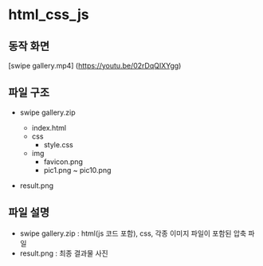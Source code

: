 # html_css_js

## 동작 화면
[swipe gallery.mp4] (https://youtu.be/02rDqQIXYgg)

## 파일 구조
- swipe gallery.zip
  - index.html
  - css
    - style.css
  - img
    - favicon.png
    - pic1.png ~ pic10.png

- result.png

## 파일 설명
- swipe gallery.zip : html(js 코드 포함), css, 각종 이미지 파일이 포함된 압축 파일
- result.png : 최종 결과물 사진
